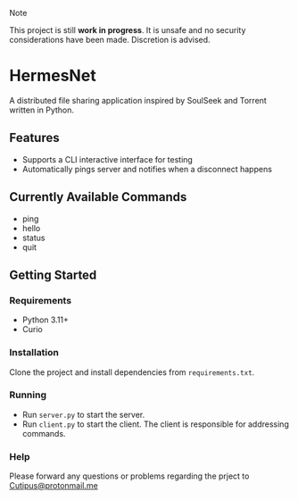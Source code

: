 > [!NOTE]
> This project is still **work in progress**. It is unsafe and no security considerations have been made. Discretion is advised.

# HermesNet
A distributed file sharing application inspired by SoulSeek and Torrent written in Python.

## Features
- Supports a CLI interactive interface for testing
- Automatically pings server and notifies when a disconnect happens

## Currently Available Commands
- ping
- hello
- status
- quit

## Getting Started
### Requirements
- Python 3.11+
- Curio

### Installation
Clone the project and install dependencies from `requirements.txt`.

### Running
- Run `server.py` to start the server.
- Run `client.py` to start the client. The client is responsible for addressing commands.

### Help
Please forward any questions or problems regarding the prject to Cutipus@protonmail.me
